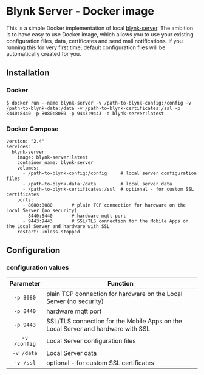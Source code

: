 # Blynk Server - Docker image
This is a simple Docker implementation of local [blynk-server](https://github.com/blynkkk/blynk-server). The ambition is to have easy to use Docker image, which allows you to use your existing configuration files, data, certificates and send mail notifications. If you running this for very first time, default configuration files will be automatically created for you.

## Installation

### Docker

```
$ docker run --name blynk-server -v /path-to-blynk-config:/config -v /path-to-blynk-data:/data -v /path-to-blynk-certificates:/ssl -p 8440:8440 -p 8080:8080 -p 9443:9443 -d blynk-server:latest
```
### Docker Compose

```
version: "2.4"
services:
  blynk-server:
    image: blynk-server:latest
    container_name: blynk-server
    volumes:
      - /path-to-blynk-config:/config     # local server configuration files
      - /path-to-blynk-data:/data         # local server data
      - /path-to-blynk-certificates:/ssl  # optional - for custom SSL certificates
    ports:
      - 8080:8080       # plain TCP connection for hardware on the Local Server (no security)
      - 8440:8440       # hardware mqtt port
      - 9443:9443       # SSL/TLS connection for the Mobile Apps on the Local Server and hardware with SSL  
    restart: unless-stopped
 ``` 
## Configuration
### configuration values

| Parameter | Function |
| :----: | --- |
| `-p 8080` | plain TCP connection for hardware on the Local Server (no security) |
| `-p 8440` | hardware mqtt port |
| `-p 9443` | SSL/TLS connection for the Mobile Apps on the Local Server and hardware with SSL  |
| `-v /config` | Local Server configuration files |
| `-v /data` | Local Server data |
| `-v /ssl` | optional - for custom SSL certificates |
